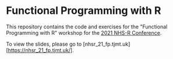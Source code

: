 # Functional Programming with R

This repository contains the code and exercises for the "Functional Programming with R" workshop for the
[2021 NHS-R Conference](https://nhsrcommunity.com/nhs-r-community-conference-2021/).

To view the slides, please go to [nhsr_21_fp.tjmt.uk][https://nhsr_21_fp.tjmt.uk/].
